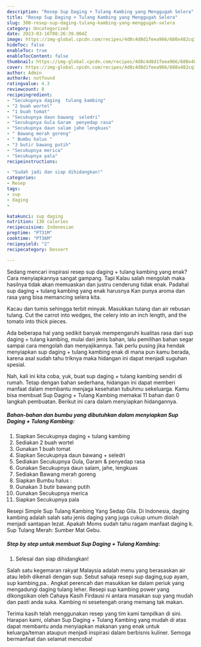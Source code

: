 ```yaml
---
description: "Resep Sup Daging + Tulang Kambing yang Menggugah Selera"
title: "Resep Sup Daging + Tulang Kambing yang Menggugah Selera"
slug: 300-resep-sup-daging-tulang-kambing-yang-menggugah-selera
category: Uncategorized
date: 2023-03-16T08:26:39.004Z
image: https://img-global.cpcdn.com/recipes/4d8c4d8d1feea966/680x482cq70/sup-daging-tulang-kambing-foto-resep-utama.jpg
hideToc: false
enableToc: true
enableTocContent: false
thumbnail: https://img-global.cpcdn.com/recipes/4d8c4d8d1feea966/680x482cq70/sup-daging-tulang-kambing-foto-resep-utama.jpg
cover: https://img-global.cpcdn.com/recipes/4d8c4d8d1feea966/680x482cq70/sup-daging-tulang-kambing-foto-resep-utama.jpg
author: Admin
authorAv: notfound
ratingvalue: 4.3
reviewcount: 8
recipeingredient:
- "Secukupnya daging  tulang kambing"
- "2 buah wortel"
- "1 buah tomat"
- "Secukupnya daun bawang  seledri"
- "Secukupnya Gula Garam  penyedap rasa"
- "Secukupnya daun salam jahe lengkuas"
- " Bawang merah goreng"
- " Bumbu halus "
- "3 butir bawang putih"
- "Secukupnya merica"
- "Secukupnya pala"
recipeinstructions:

- "Sudah jadi dan siap dihidangkan!"
categories:
- Resep
tags:
- sup
- daging
- 

katakunci: sup daging  
nutrition: 138 calories
recipecuisine: Indonesian
preptime: "PT31M"
cooktime: "PT36M"
recipeyield: "2"
recipecategory: Dessert

---
```



Sedang mencari inspirasi resep sup daging + tulang kambing yang enak? Cara menyiapkannya sangat gampang. Tapi Kalau salah mengolah maka hasilnya tidak akan memuaskan dan justru cenderung tidak enak. Padahal sup daging + tulang kambing yang enak harusnya Kan punya aroma dan rasa yang bisa memancing selera kita.


Kacau dan tumis sehingga terbit minyak. Masukkan tulang dan air rebusan tulang. Cut the carrot into wedges, the celery into an inch length, and the tomato into thick pieces.

Ada beberapa hal yang sedikit banyak mempengaruhi kualitas rasa dari sup daging + tulang kambing, mulai dari jenis bahan, lalu pemilihan bahan segar sampai cara mengolah dan menyajikannya. Tak perlu pusing jika hendak menyiapkan sup daging + tulang kambing enak di mana pun kamu berada, karena asal sudah tahu triknya maka hidangan ini dapat menjadi suguhan spesial.


Nah, kali ini kita coba, yuk, buat sup daging + tulang kambing sendiri di rumah. Tetap dengan bahan sederhana, hidangan ini dapat memberi manfaat dalam membantu menjaga kesehatan tubuhmu sekeluarga. Kamu bisa membuat Sup Daging + Tulang Kambing memakai 11 bahan dan 0 langkah pembuatan. Berikut ini cara dalam menyiapkan hidangannya.

<!--inarticleads1-->

##### Bahan-bahan dan bumbu yang dibutuhkan dalam menyiapkan Sup Daging + Tulang Kambing:

1. Siapkan Secukupnya daging + tulang kambing
1. Sediakan 2 buah wortel
1. Gunakan 1 buah tomat
1. Siapkan Secukupnya daun bawang + seledri
1. Sediakan Secukupnya Gula, Garam &amp; penyedap rasa
1. Gunakan Secukupnya daun salam, jahe, lengkuas
1. Sediakan  Bawang merah goreng
1. Siapkan  Bumbu halus :
1. Gunakan 3 butir bawang putih
1. Gunakan Secukupnya merica
1. Siapkan Secukupnya pala


Resepi Simple Sup Tulang Kambing Yang Sedap Gila. Di Indonesia, daging kambing adalah salah satu jenis daging yang juga cukup umum diolah menjadi santapan lezat. Apakah Moms sudah tahu ragam manfaat daging k. Sup Tulang Merah: Sumber Mat Gebu. 

<!--inarticleads2-->

##### Step by step untuk membuat Sup Daging + Tulang Kambing:


1. Selesai dan siap dihidangkan!

Salah satu kegemaran rakyat Malaysia adalah menu yang berasaskan air atau lebih dikenali dengan sup. Sebut sahaja resepi sup daging,sup ayam, sup kambing,pa.. Angkat perencah dan masukkan ke dalam periuk yang mengadungi daging tulang leher. Resepi sup kambing power yang dikongsikan oleh Cahaya Kasih Firdausi ni antara masakan sup yang mudah dan pasti anda suka. Kambing ni sesetengah orang memang tak makan. 

Terima kasih telah menggunakan resep yang tim kami tampilkan di sini. Harapan kami, olahan Sup Daging + Tulang Kambing yang mudah di atas dapat membantu anda menyiapkan makanan yang enak untuk keluarga/teman ataupun menjadi inspirasi dalam berbisnis kuliner. Semoga bermanfaat dan selamat mencoba!
